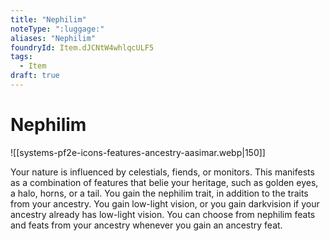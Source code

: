 ```yaml
---
title: "Nephilim"
noteType: ":luggage:"
aliases: "Nephilim"
foundryId: Item.dJCNtW4whlqcULF5
tags:
  - Item
draft: true
---
```


# Nephilim
![[systems-pf2e-icons-features-ancestry-aasimar.webp|150]]

Your nature is influenced by celestials, fiends, or monitors. This manifests as a combination of features that belie your heritage, such as golden eyes, a halo, horns, or a tail. You gain the nephilim trait, in addition to the traits from your ancestry. You gain low-light vision, or you gain darkvision if your ancestry already has low-light vision. You can choose from nephilim feats and feats from your ancestry whenever you gain an ancestry feat.
